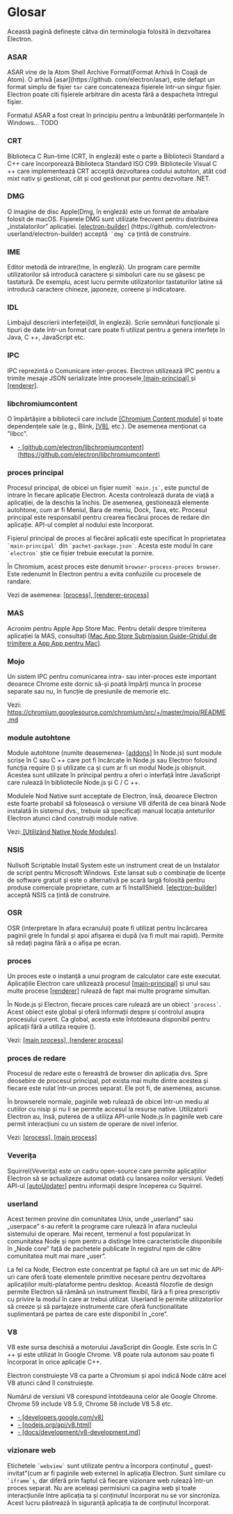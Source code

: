 # Glosar

Această pagină definește câtva din terminologia folosită în dezvoltarea Electron.

### ASAR

ASAR vine de la Atom Shell Archive Format(Format Arhivă în Coajă de Atom). O arhivă \[asar\](https://github. com/electron/asar), este defapt un format simplu de fișier `tar` care concateneaza fișierele într-un singur fișier. Electron poate citi fișierele arbitrare din acesta fără a despacheta întregul fișier.

Formatul ASAR a fost creat în principiu pentru a îmbunătăți performanțele în Windows... TODO

### CRT

Biblioteca C Run-time (CRT, în engleză) este o parte a Bibliotecii Standard a C++ care încorporează Biblioteca Standard ISO C99. Bibliotecile Visual C ++ care implementează CRT acceptă dezvoltarea codului autohton, atât cod mixt nativ și gestionat, cât și cod gestionat pur pentru dezvoltare .NET.

### DMG

O imagine de disc Apple(Dmg, în engleză) este un format de ambalare folosit de macOS. Fișierele DMG sunt utilizate frecvent pentru distribuirea „instalatorilor” aplicației. [[electron-builder]](https://github.com/electron-userland/electron-builder) (https://github. com/electron-userland/electron-builder) acceptă``  `dmg` `` ca țintă de construire.

### IME

Editor metodă de intrare(Ime, în engleză). Un program care permite utilizatorilor să introducă caractere și simboluri care nu se găsesc pe tastatură. De exemplu, acest lucru permite utilizatorilor tastaturilor latine să introducă caractere chineze, japoneze, coreene și indicatoare.

### IDL

Limbajul descrierii interfeței(Idl, în engleză). Scrie semnături funcționale și tipuri de date într-un format care poate fi utilizat pentru a genera interfețe în Java, C ++, JavaScript etc.

### IPC

IPC reprezintă o Comunicare inter-proces. Electron utilizează IPC pentru a trimite mesaje JSON serializate între procesele[ [main-principal] ](#main-process) și [[renderer]](#renderer-process).

### libchromiumcontent

O împărtășire a bibliotecii care include [[Chromium Content module]](https://www.chromium.org/developers/content-module) și toate dependențele sale (e.g., Blink, [[V8]](#v8), etc.). De asemenea menționat ca "libcc".

- [- \[github.com/electron/libchromiumcontent\](https://github.com/electron/libchromiumcontent)](https://github.com/electron/libchromiumcontent)

### proces principal

Procesul principal, de obicei un fișier numit `` `main.js` ``, este punctul de intrare în fiecare aplicație Electron. Acesta controlează durata de viață a aplicației, de la deschis la închis. De asemenea, gestionează elemente autohtone, cum ar fi Meniul, Bara de meniu, Dock, Tava, etc. Procesul principal este responsabil pentru crearea fiecărui proces de redare din aplicație. API-ul complet al nodului este încorporat.

Fișierul principal de proces al fiecărei aplicații este specificat în proprietatea `` `main-principal` `` din `` `pachet-package.json` ``. Acesta este modul în care `` `electron` `` știe ce fișier trebuie executat la pornire.

În Chromium, acest proces este denumit `browser-process-proces browser`. Este redenumit în Electron pentru a evita confuziile cu procesele de randare.

Vezi de asemenea: [[process]](#process),[ [renderer-process]](#renderer-process)

### MAS

Acronim pentru Apple App Store Mac. Pentru detalii despre trimiterea aplicației la MAS, consultați [[Mac App Store Submission Guide-Ghidul de trimitere a App App pentru Mac]](tutorial/mac-app-store-submission-guide.md).

### Mojo

Un sistem IPC pentru comunicarea intra- sau inter-proces este important deoarece Chrome este dornic să-și poată împărți munca în procese separate sau nu, în funcție de presiunile de memorie etc.

Vezi: https://chromium.googlesource.com/chromium/src/+/master/mojo/README.md

### module autohtone

Module autohtone (numite deasemenea- [[addons]](https://nodejs.org/api/addons.html) în Node.js) sunt module scrise în C sau C ++ care pot fi încărcate în Node.js sau Electron folosind funcția require () și utilizate ca și cum ar fi un modul Node.js obișnuit. Acestea sunt utilizate în principal pentru a oferi o interfață între JavaScript care rulează în bibliotecile Node.js și C / C ++.

Modulele Nod Native sunt acceptate de Electron, însă, deoarece Electron este foarte probabil să folosească o versiune V8 diferită de cea binară Node instalată în sistemul dvs., trebuie să specificați manual locația anteturilor Electron atunci când construiți module native.

Vezi:[ [Utilizând Native Node Modules]](tutorial/using-native-node-modules.md).

### NSIS

Nullsoft Scriptable Install System este un instrument creat de un Instalator de script pentru Microsoft Windows. Este lansat sub o combinație de licențe de software gratuit și este o alternativă pe scară largă folosită pentru produse comerciale proprietare, cum ar fi InstallShield. [[electron-builder]](https://github.com/electron-userland/electron-builder) acceptă NSIS ca țintă de construire.

### OSR

OSR (interpretare în afara ecranului) poate fi utilizat pentru încărcarea paginii grele în fundal și apoi afișarea ei după (va fi mult mai rapid). Permite să redați pagina fără a o afișa pe ecran.

### proces

Un proces este o instanță a unui program de calculator care este executat. Aplicațiile Electron care utilizează procesul [[main-principal]](#main-process) și unul sau multe procese [[renderer]](#renderer-process) rulează de fapt mai multe programe simultan.

În Node.js și Electron, fiecare proces care rulează are un obiect `` `process` ``. Acest obiect este global și oferă informații despre și controlul asupra procesului curent. Ca global, acesta este întotdeauna disponibil pentru aplicații fără a utiliza require ().

Vezi: [[main process]](#main-process),[ [renderer process]](#renderer-process)

### proces de redare

Procesul de redare este o fereastră de browser din aplicația dvs. Spre deosebire de procesul principal, pot exista mai multe dintre acestea și fiecare este rulat într-un proces separat. Ele pot fi, de asemenea, ascunse.

În browserele normale, paginile web rulează de obicei într-un mediu al cutiilor cu nisip și nu li se permite accesul la resurse native. Utilizatorii Electron au, însă, puterea de a utiliza API-urile Node.js în paginile web care permit interacțiuni cu un sistem de operare de nivel inferior.

Vezi: [[process]](#process),[ [main process]](#main-process)

### Veverița

Squirrel(Veverița) este un cadru open-source care permite aplicațiilor Electron să se actualizeze automat odată cu lansarea noilor versiuni. Vedeți API-ul [[autoUpdater]](api/auto-updater.md) pentru informații despre începerea cu Squirrel.

### userland

Acest termen provine din comunitatea Unix, unde „userland” sau „userpace” s-au referit la programe care rulează în afara nucleului sistemului de operare. Mai recent, termenul a fost popularizat în comunitatea Node și npm pentru a distinge între caracteristicile disponibile în „Node core” față de pachetele publicate în registrul npm de către comunitatea mult mai mare „user”.

La fel ca Node, Electron este concentrat pe faptul că are un set mic de API-uri care oferă toate elementele primitive necesare pentru dezvoltarea aplicațiilor multi-plataforme pentru desktop. Această filozofie de design permite Electron să rămână un instrument flexibil, fără a fi prea prescriptiv cu privire la modul în care ar trebui utilizat. Userland le permite utilizatorilor să creeze și să partajeze instrumente care oferă funcționalitate suplimentară pe partea de care este disponibil în „core”.

### V8

V8 este sursa deschisă a motorului JavaScript din Google. Este scris în C ++ și este utilizat în Google Chrome. V8 poate rula autonom sau poate fi încorporat în orice aplicație C++.

Electron construiește V8 ca parte a Chromium și apoi indică Node către acel V8 atunci când îl construiește.

Numărul de versiuni V8 corespund întotdeauna celor ale Google Chrome. Chrome 59 include V8 5.9, Chrome 58 include V8 5.8 etc.

- [- [developers.google.com/v8]](https://developers.google.com/v8)
- [- [nodejs.org/api/v8.html]](https://nodejs.org/api/v8.html)
- [- [docs/development/v8-development.md]](development/v8-development.md)

### vizionare web

Etichetele `` `webview` `` sunt utilizate pentru a încorpora conținutul „ guest-invitat”(cum ar fi paginile web externe) în aplicația Electron. Sunt similare cu `` `iframe`s ``, dar diferă prin faptul că fiecare vizionare web rulează într-un proces separat. Nu are aceleași permisiuni ca pagina web și toate interacțiunile între aplicația ta și conținutul încorporat nu se vor sincroniza. Acest lucru păstrează în siguranță aplicația ta de conținutul încorporat.